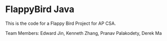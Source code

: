 # FlappyBird Java
This is the code for a Flappy Bird Project for AP CSA.

Team Members: Edward Jin, Kenneth Zhang, Pranav Palakodety, Derek Ma
  
